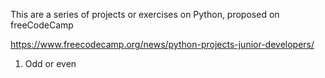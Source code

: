 This are a series of projects or exercises on Python, proposed on freeCodeCamp

https://www.freecodecamp.org/news/python-projects-junior-developers/

1. Odd or even